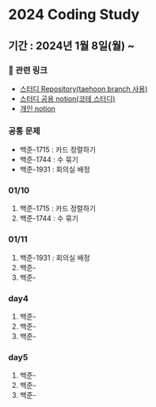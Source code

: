 # 2024 Coding Study

## 기간 : 2024년 1월 8일(월) ~

### 📖 관련 링크

- [스터디 Repository(taehoon branch 사용)](https://github.com/mun-jihye/codingTest-study)
- [스터디 공용 notion(코테 스터디)](https://www.notion.so/259bc90ebd2f4a709f1aa02f3f4599f0?pvs=21)
- [개인 notion](https://sturdy-cookie-4fa.notion.site/13d5b1e6e6e4411db3a3eb3d506cfef2)

### 공통 문제

- 백준-1715 : 카드 정렬하기
- 백준-1744 : 수 묶기
- 백준-1931 : 회의실 배정

### 01/10

1. 백준-1715 : 카드 정렬하기
2. 백준-1744 : 수 묶기

### 01/11

1. 백준-1931 : 회의실 배정
2. 백준-
3. 백준-

### day4

1. 백준-
2. 백준-
3. 백준-

### day5

1. 백준-
2. 백준-
3. 백준-
